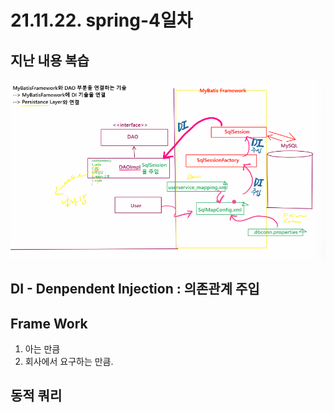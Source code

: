 # 21.11.22. spring-4일차

## 지난 내용 복습

![](./image/1122-01.png)

## DI - Denpendent Injection : 의존관계 주입

## Frame Work

1. 아는 만큼
2. 회사에서 요구하는 만큼.

## 동적 쿼리

